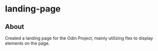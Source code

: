 # landing-page

## About
Created a landing page for the Odin Project, mainly utilizing flex to display elements on the page.